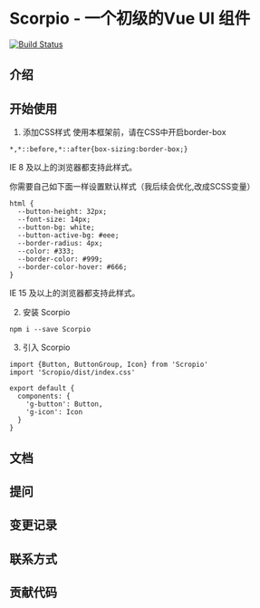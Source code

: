 # Scorpio - 一个初级的Vue UI 组件
[![Build Status](https://travis-ci.org/lml1848687/VUE-Learning.svg?branch=master)](https://travis-ci.org/lml1848687/VUE-Learning)
## 介绍

## 开始使用

1. 添加CSS样式
  使用本框架前，请在CSS中开启border-box
  ```
  *,*::before,*::after{box-sizing:border-box;}
  ```
  IE 8 及以上的浏览器都支持此样式。

  你需要自己如下面一样设置默认样式（我后续会优化,改成SCSS变量）
  ```
  html {
    --button-height: 32px;
    --font-size: 14px;
    --button-bg: white;
    --button-active-bg: #eee;
    --border-radius: 4px;
    --color: #333;
    --border-color: #999;
    --border-color-hover: #666;
  }
  ```
  IE 15 及以上的浏览器都支持此样式。

2. 安装 Scorpio
  ```
  npm i --save Scorpio
  ```

3. 引入 Scorpio
  ```
  import {Button, ButtonGroup, Icon} from 'Scropio'
  import 'Scropio/dist/index.css' 

  export default {
    components: {
      'g-button': Button,
      'g-icon': Icon
    }
  }
  ```


## 文档

## 提问


## 变更记录


## 联系方式

## 贡献代码
